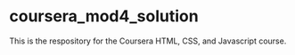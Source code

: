 # coursera_mod4_solution
This is the respository for the Coursera HTML, CSS, and Javascript course.
